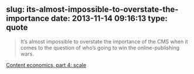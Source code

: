 slug: its-almost-impossible-to-overstate-the-importance
date: 2013-11-14 09:16:13
type: quote
---

> It’s almost impossible to overstate the importance of the CMS when it comes to the question of who’s going to win the online-publishing wars.

[Content economics, part 4: scale](http://blogs.reuters.com/felix-salmon/2013/11/11/content-economics-part-4-scale/?)
